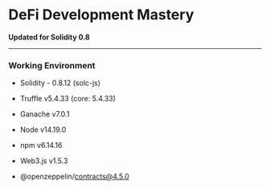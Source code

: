 # DeFi Development Mastery

**Updated for Solidity 0.8**



---



### Working Environment

- Solidity - 0.8.12 (solc-js)

- Truffle v5.4.33 (core: 5.4.33)

- Ganache v7.0.1

- Node v14.19.0

- npm v6.14.16

- Web3.js v1.5.3

- @openzeppelin/contracts@4.5.0
